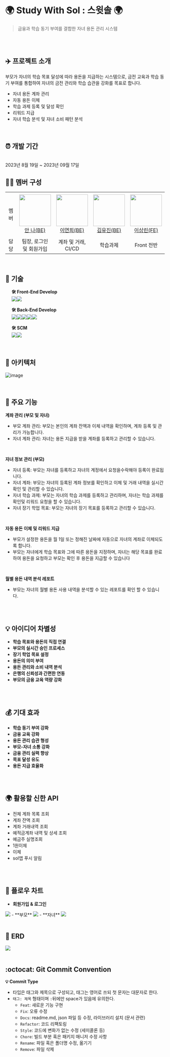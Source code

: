 

# 🌍 Study With Sol : 스윗솔 🌍
> 금융과 학습 동기 부여를 결합한 자녀 용돈 관리 시스템 

<br>
<br>

## ✈️ 프로젝트 소개
부모가 자녀의 학습 목표 달성에 따라 용돈을 지급하는 시스템으로, 금전 교육과 학습 동기 부여를 통합하여 자녀의 금전 관리와 학습 습관을 강화를 목표로 합니다.
- 자녀 용돈 계좌 관리
- 자동 용돈 이체
- 학습 과제 등록 및 달성 확인
- 리워드 지급
- 자녀 학습 분석 및 자녀 소비 패턴 분석

<br>

## ⏰ 개발 기간
<br>
2023년 8월 19일 ~ 2023년 09월 17일

<br>

## 👩‍💻 멤버 구성
<table>
    <tr height="140px">
        <td align="center" width="130px">
            멤버
      </td>
      <td align="center" width="130px">
        <a href="https://github.com/An0401na"><img height="100px" width="100px" src="https://avatars.githubusercontent.com/u/99172832?v=4"/></a>
            <br />
            <a href="https://github.com/An0401na">안 나(BE)</a>
      </td>
       <td align="center" width="130px">
        <a href="https://github.com/yeonx"><img height="100px" width="100px" src="https://avatars.githubusercontent.com/u/71878202?v=4"/></a>
            <br />
            <a href="https://github.com/yeonx">이연희(BE)</a>
      </td> <td align="center" width="130px">
        <a href="https://github.com/Yujin830"><img height="100px" width="100px" src="https://avatars.githubusercontent.com/u/96433955?v=4"/></a>
            <br />
            <a href="https://github.com/Yujin830">김유진(BE)</a>
      </td>
      <td align="center" width="130px">
        <a href="https://github.com/happybear37"><img height="100px" width="100px" src="https://avatars.githubusercontent.com/u/84167052?v=4"/></a>
            <br />
            <a href="https://github.com/happybear37">이상린(FE)</a>
      </td>
     <tr/>
    <tr>
        <td align="center" width="130px">
            담당
      </td>
       <td align="center" width="130px">
           팀장, 로그인 및 회원가입
       </td>
       <td align="center" width="130px">
         계좌 및 거래, CI/CD
       </td>
       <td align="center" width="130px">
         학습과제
       </td>
       <td align="center" width="130px">
         Front 전반
       </td>
    </tr>
</table>

<br>

## 📌 기술
&nbsp;&nbsp;&nbsp;&nbsp; **🛠 Front-End Develop** <br>
&nbsp;&nbsp;&nbsp;&nbsp;&nbsp;<img src="https://img.shields.io/badge/Flutter-01A9DB?style=flat-square&logo=Flutter&logoColor=white"/><img src="https://img.shields.io/badge/Dart-819FF7?style=flat-square&logo=Dart&logoColor=white"/>


&nbsp;&nbsp;&nbsp;&nbsp; **🛠 Back-End Develop** <br>
&nbsp;&nbsp;&nbsp;&nbsp;&nbsp;<img src="https://img.shields.io/badge/java-007396?style=flat-square&logo=java&logoColor=white"/><img src="https://img.shields.io/badge/Spring-6DB33F?style=flat-square&logo=Spring&logoColor=white"/><img src="https://img.shields.io/badge/Spring Boot-6DB33F?style=flat-square&logo=Spring Boot&logoColor=yellow"/><img src="https://img.shields.io/badge/Mysql-FE9A2E?style=flat-square&logo=Mysql&logoColor=white"/><img src="https://img.shields.io/badge/Postman-FF6C37?style=flat-square&logo=Postman&logoColor=white"/><br>

&nbsp;&nbsp;&nbsp;&nbsp; **🛠 SCM** <br>
&nbsp;&nbsp;&nbsp;&nbsp;&nbsp;<img src="https://img.shields.io/badge/Git-F05032?style=flat-square&logo=git&logoColor=white"/><img src="https://img.shields.io/badge/Amazon AWS-232F3E?style=flat-square&logo=amazonaws&logoColor=white"/>

<br>

## 📌 아키텍처
![image](https://github.com/Study-With-Sol/.github/assets/71878202/a522c60c-7e74-44b4-bb2c-38aa864462e4)


<!--### 📌 기술 선택 이유 [ - 상세보기](https://github.com/jtheeeeee/we_are_traveling/wiki/%EA%B8%B0%EC%88%A0-%EC%84%A0%ED%83%9D-%EC%9D%B4%EC%9C%A0)-->

<br>

## 📌 주요 기능
**계좌 관리 (부모 및 자녀)**
- 부모 계좌 관리: 부모는 본인의 계좌 잔액과 이체 내역을 확인하며, 계좌 등록 및 관리가 가능합니다.
- 자녀 계좌 관리: 자녀는 용돈 지급을 받을 계좌를 등록하고 관리할 수 있습니다.
<br>

**자녀 정보 관리 (부모)**
- 자녀 등록: 부모는 자녀를 등록하고 자녀의 계정에서 요청을수락해야 등록이 완료됩니다.
- 자녀 계좌: 부모는 자녀의 등록된 계좌 정보를 확인하고 이체 및 거래 내역을 실시간 확인 및 관리할 수 있습니다.
- 자녀 학습 과제: 부모는 자녀의 학습 과제를 등록하고 관리하며, 자녀는 학습 과제를 확인및 리워드 요청을 할 수 있습니다.
- 자녀 장기 학업 목표: 부모는 자녀의 장기 목표를 등록하고 관리할 수 있습니다.

<br>

**자동 용돈 이체 및 리워드 지급**
- 부모가 설정한 용돈을 월 1일 또는 정해진 날짜에 자동으로 자녀의 계좌로 이체되도록 합니다.
- 부모는 자녀에게 학습 목표와 그에 따른 용돈을 지정하며, 자녀는 해당 목표를 완료하여 용돈을 요청하고 부모는 확인 후 용돈을 지급할 수 있습니다
<br>

**월별 용돈 내역 분석 레포트**
- 부모는 자녀의 월별 용돈 사용 내역을 분석할 수 있는 레포트를 확인 할 수 있습니다.
<br>
<br>

## 💡 아이디어 차별성
- **학습 목표와 용돈의 직접 연결**
- **부모의 실시간 승인 프로세스**
- **장기 학업 목표 설정**
- **용돈의 의미 부여**
- **용돈 관리와 소비 내역 분석**
- **은행의 신뢰성과 간편한 연동**
- **부모의 금융 교육 역량 강화**
  
<br>
<br>

## 💰 기대 효과
- **학습 동기 부여 강화**
- **금융 교육 강화**
- **용돈 관리 습관 형성**
- **부모-자녀 소통 강화**
- **금융 관리 실력 향상**
- **목표 달성 유도**
- **용돈 지급 효율화**

<br>
<br>


## 🌍 활용할 신한 API
- 전체 계좌 목록 조회
- 계좌 잔액 조회
- 계좌 거래내역 조회
- 예적금계좌 내역 및 상세 조회
- 예금주 실명조회
- 1원이체
- 이체
- sol앱 푸시 알림

<br>
<br>

## 🔗 플로우 차트
- **회원가입 & 로그인**
<img src ="https://github.com/Study-With-Sol/Front-End/assets/99172832/b6fe0267-c7af-4091-a730-c6ad0897f705"/>
- **부모**
<img src ="https://github.com/Study-With-Sol/Front-End/assets/99172832/96fe9f7c-8373-41e5-a975-b525679b4ac6"/>
- **자녀**
<img src ="https://github.com/Study-With-Sol/Front-End/assets/99172832/3b9fd427-48a7-41a5-b188-b571ae1971e1"/>

<br>
<br>

## 🔎 ERD
<img src ="https://github.com/Study-With-Sol/Front-End/assets/99172832/495f58d0-79fb-497a-bc25-9e6f1a0cc69f"/>

<br>
<br>

## :octocat: Git Commit Convention
**:bulb: Commit Type**
- 타입은 태그와 제목으로 구성되고, 태그는 영어로 쓰되 첫 문자는 대문자로 한다.
- `태그: 제목` 형태이며 `:`뒤에만 space가 있음에 유의한다.
  - `Feat`: 새로운 기능 구현
  - `Fix`: 오류 수정
  - `Docs`: readme.md, json 파일 등 수정, 라이브러리 설치 (문서 관련)
  - `Refactor`: 코드 리팩토링
  - `Style`: 코드에 변화가 없는 수정 (세미콜론 등)
  - `Chore`: 빌드 부분 혹은 패키지 매니저 수정 사항
  - `Rename`: 파일 혹은 폴더명 수정, 옮기기
  - `Remove`: 파일 삭제

